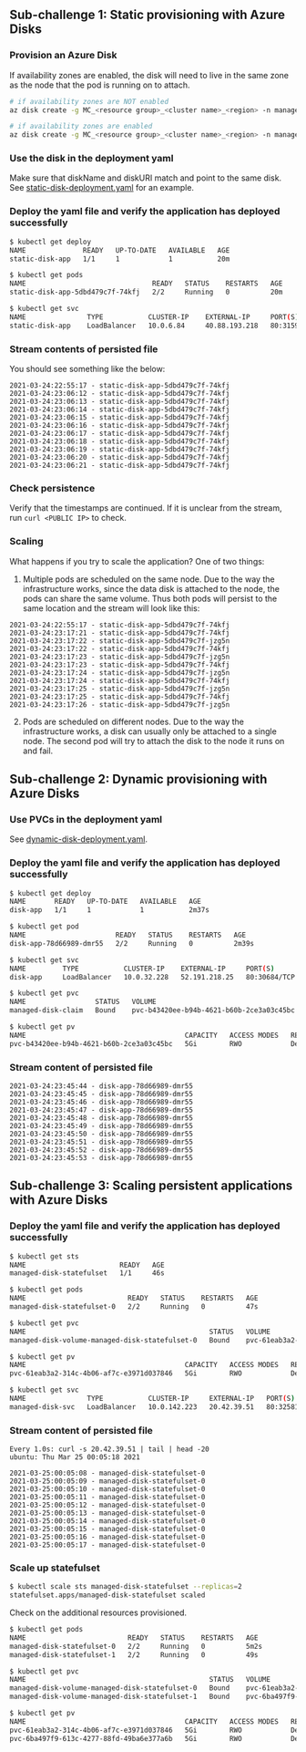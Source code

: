 ## Sub-challenge 1: Static provisioning with Azure Disks

### Provision an Azure Disk

If availability zones are enabled, the disk will need to live in the same zone as the node that the pod is running on to attach.

```bash
# if availability zones are NOT enabled
az disk create -g MC_<resource group>_<cluster name>_<region> -n managed-disk-1 --size-gb 5

# if availability zones are enabled
az disk create -g MC_<resource group>_<cluster name>_<region> -n managed-disk-1 --size-gb 5 --zone 1
```

### Use the disk in the deployment yaml

Make sure that diskName and diskURI match and point to the same disk. See [static-disk-deployment.yaml](../Resources/07-data-volumes/static-disk-deployment.yaml) for an example.

### Deploy the yaml file and verify the application has deployed successfully

```bash
$ kubectl get deploy
NAME              READY   UP-TO-DATE   AVAILABLE   AGE
static-disk-app   1/1     1            1           20m

$ kubectl get pods
NAME                               READY   STATUS    RESTARTS   AGE
static-disk-app-5dbd479c7f-74kfj   2/2     Running   0          20m

$ kubectl get svc
NAME               TYPE           CLUSTER-IP    EXTERNAL-IP     PORT(S)        AGE
static-disk-app    LoadBalancer   10.0.6.84     40.88.193.218   80:31591/TCP   20m
```

### Stream contents of persisted file

You should see something like the below:

```
2021-03-24:22:55:17 - static-disk-app-5dbd479c7f-74kfj
2021-03-24:23:06:12 - static-disk-app-5dbd479c7f-74kfj
2021-03-24:23:06:13 - static-disk-app-5dbd479c7f-74kfj
2021-03-24:23:06:14 - static-disk-app-5dbd479c7f-74kfj
2021-03-24:23:06:15 - static-disk-app-5dbd479c7f-74kfj
2021-03-24:23:06:16 - static-disk-app-5dbd479c7f-74kfj
2021-03-24:23:06:17 - static-disk-app-5dbd479c7f-74kfj
2021-03-24:23:06:18 - static-disk-app-5dbd479c7f-74kfj
2021-03-24:23:06:19 - static-disk-app-5dbd479c7f-74kfj
2021-03-24:23:06:20 - static-disk-app-5dbd479c7f-74kfj
2021-03-24:23:06:21 - static-disk-app-5dbd479c7f-74kfj
```

### Check persistence

Verify that the timestamps are continued. If it is unclear from the stream, run `curl <PUBLIC IP>` to check.

### Scaling

What happens if you try to scale the application? One of two things:

1. Multiple pods are scheduled on the same node. Due to the way the infrastructure works, since the data disk is attached to the node, the pods can share the same volume. Thus both pods will persist to the same location and the stream will look like this:

```
2021-03-24:22:55:17 - static-disk-app-5dbd479c7f-74kfj
2021-03-24:23:17:21 - static-disk-app-5dbd479c7f-74kfj
2021-03-24:23:17:22 - static-disk-app-5dbd479c7f-jzg5n
2021-03-24:23:17:22 - static-disk-app-5dbd479c7f-74kfj
2021-03-24:23:17:23 - static-disk-app-5dbd479c7f-jzg5n
2021-03-24:23:17:23 - static-disk-app-5dbd479c7f-74kfj
2021-03-24:23:17:24 - static-disk-app-5dbd479c7f-jzg5n
2021-03-24:23:17:24 - static-disk-app-5dbd479c7f-74kfj
2021-03-24:23:17:25 - static-disk-app-5dbd479c7f-jzg5n
2021-03-24:23:17:25 - static-disk-app-5dbd479c7f-74kfj
2021-03-24:23:17:26 - static-disk-app-5dbd479c7f-jzg5n
```

2. Pods are scheduled on different nodes. Due to the way the infrastructure works, a disk can usually only be attached to a single node. The second pod will try to attach the disk to the node it runs on and fail.

## Sub-challenge 2: Dynamic provisioning with Azure Disks

### Use PVCs in the deployment yaml

See [dynamic-disk-deployment.yaml](../Resources/07-data-volumes/dynamic-disk-deployment.yaml).

### Deploy the yaml file and verify the application has deployed successfully

```bash
$ kubectl get deploy
NAME       READY   UP-TO-DATE   AVAILABLE   AGE
disk-app   1/1     1            1           2m37s

$ kubectl get pod
NAME                      READY   STATUS    RESTARTS   AGE
disk-app-78d66989-dmr55   2/2     Running   0          2m39s

$ kubectl get svc
NAME         TYPE           CLUSTER-IP    EXTERNAL-IP     PORT(S)        AGE
disk-app     LoadBalancer   10.0.32.228   52.191.218.25   80:30684/TCP   2m47s

$ kubectl get pvc
NAME                 STATUS   VOLUME                                     CAPACITY   ACCESS MODES   STORAGECLASS   AGE
managed-disk-claim   Bound    pvc-b43420ee-b94b-4621-b60b-2ce3a03c45bc   5Gi        RWO            default        34s

$ kubectl get pv
NAME                                       CAPACITY   ACCESS MODES   RECLAIM POLICY   STATUS   CLAIM                        STORAGECLASS   REASON   AGE
pvc-b43420ee-b94b-4621-b60b-2ce3a03c45bc   5Gi        RWO            Delete           Bound    default/managed-disk-claim   default                 35s
```

### Stream content of persisted file 

```
2021-03-24:23:45:44 - disk-app-78d66989-dmr55
2021-03-24:23:45:45 - disk-app-78d66989-dmr55
2021-03-24:23:45:46 - disk-app-78d66989-dmr55
2021-03-24:23:45:47 - disk-app-78d66989-dmr55
2021-03-24:23:45:48 - disk-app-78d66989-dmr55
2021-03-24:23:45:49 - disk-app-78d66989-dmr55
2021-03-24:23:45:50 - disk-app-78d66989-dmr55
2021-03-24:23:45:51 - disk-app-78d66989-dmr55
2021-03-24:23:45:52 - disk-app-78d66989-dmr55
2021-03-24:23:45:53 - disk-app-78d66989-dmr55
```

## Sub-challenge 3: Scaling persistent applications with Azure Disks

### Deploy the yaml file and verify the application has deployed successfully

```bash
$ kubectl get sts
NAME                       READY   AGE
managed-disk-statefulset   1/1     46s

$ kubectl get pods
NAME                         READY   STATUS    RESTARTS   AGE
managed-disk-statefulset-0   2/2     Running   0          47s

$ kubectl get pvc
NAME                                             STATUS   VOLUME                                     CAPACITY   ACCESS MODES   STORAGECLASS   AGE
managed-disk-volume-managed-disk-statefulset-0   Bound    pvc-61eab3a2-314c-4b06-af7c-e3971d037846   5Gi        RWO            default        50s

$ kubectl get pv
NAME                                       CAPACITY   ACCESS MODES   RECLAIM POLICY   STATUS   CLAIM                                                    STORAGECLASS   REASON   AGE
pvc-61eab3a2-314c-4b06-af7c-e3971d037846   5Gi        RWO            Delete           Bound    default/managed-disk-volume-managed-disk-statefulset-0   default                 51s

$ kubectl get svc
NAME               TYPE           CLUSTER-IP     EXTERNAL-IP   PORT(S)        AGE
managed-disk-svc   LoadBalancer   10.0.142.223   20.42.39.51   80:32581/TCP   2m48s
```

### Stream content of persisted file 

```
Every 1.0s: curl -s 20.42.39.51 | tail | head -20                                       ubuntu: Thu Mar 25 00:05:18 2021

2021-03-25:00:05:08 - managed-disk-statefulset-0
2021-03-25:00:05:09 - managed-disk-statefulset-0
2021-03-25:00:05:10 - managed-disk-statefulset-0
2021-03-25:00:05:11 - managed-disk-statefulset-0
2021-03-25:00:05:12 - managed-disk-statefulset-0
2021-03-25:00:05:13 - managed-disk-statefulset-0
2021-03-25:00:05:14 - managed-disk-statefulset-0
2021-03-25:00:05:15 - managed-disk-statefulset-0
2021-03-25:00:05:16 - managed-disk-statefulset-0
2021-03-25:00:05:17 - managed-disk-statefulset-0
```

### Scale up statefulset

```bash
$ kubectl scale sts managed-disk-statefulset --replicas=2
statefulset.apps/managed-disk-statefulset scaled
```

Check on the additional resources provisioned.

```bash
$ kubectl get pods
NAME                         READY   STATUS    RESTARTS   AGE
managed-disk-statefulset-0   2/2     Running   0          5m2s
managed-disk-statefulset-1   2/2     Running   0          49s

$ kubectl get pvc
NAME                                             STATUS   VOLUME                                     CAPACITY   ACCESS MODES   STORAGECLASS   AGE
managed-disk-volume-managed-disk-statefulset-0   Bound    pvc-61eab3a2-314c-4b06-af7c-e3971d037846   5Gi        RWO            default        5m4s
managed-disk-volume-managed-disk-statefulset-1   Bound    pvc-6ba497f9-613c-4277-88fd-49ba6e377a6b   5Gi        RWO            default        51s

$ kubectl get pv
NAME                                       CAPACITY   ACCESS MODES   RECLAIM POLICY   STATUS   CLAIM                                                    STORAGECLASS   REASON   AGE
pvc-61eab3a2-314c-4b06-af7c-e3971d037846   5Gi        RWO            Delete           Bound    default/managed-disk-volume-managed-disk-statefulset-0   default                 5m4s
pvc-6ba497f9-613c-4277-88fd-49ba6e377a6b   5Gi        RWO            Delete           Bound    default/managed-disk-volume-managed-disk-statefulset-1   default                 50s
```

